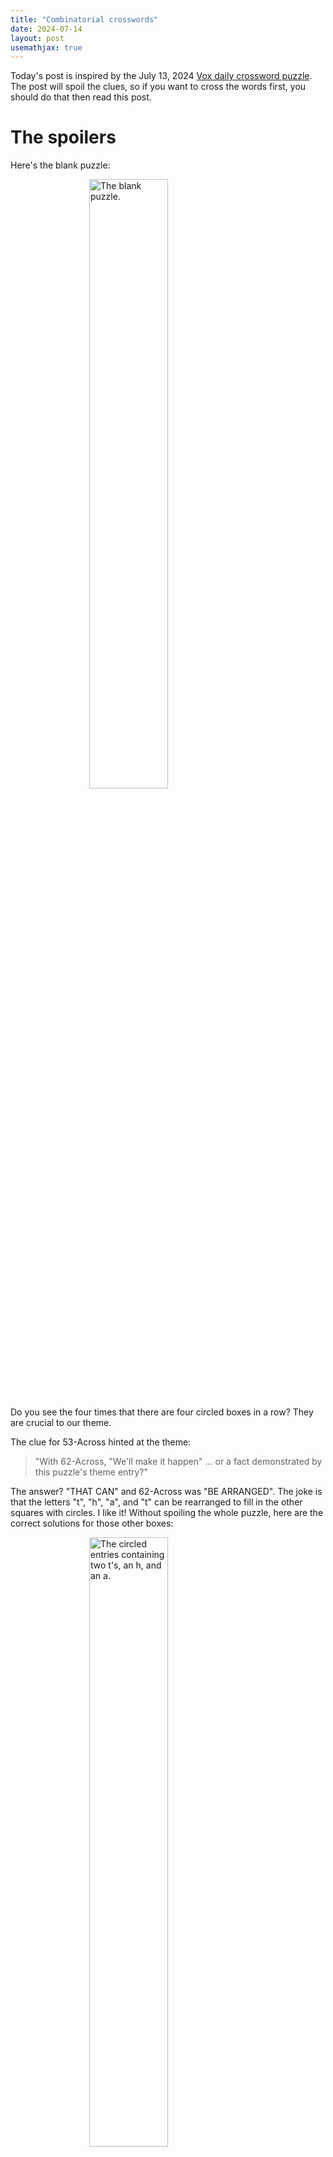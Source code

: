 ```yaml
---
title: "Combinatorial crosswords"
date: 2024-07-14
layout: post
usemathjax: true
---
```


Today's post is inspired by the July 13, 2024 [Vox daily crossword puzzle](https://www.vox.com/21523212/crossword-puzzles-free-daily-printable).
The post will spoil the clues, so if you want to cross the words first, you should do that then read this post.

# The spoilers

Here's the blank puzzle:

<img 
    style="display: block; 
           margin-left: auto;
           margin-right: auto;
           width: 50%;"
    src="/todayilearned/assets/2024-07-13/circles.png" 
    alt="The blank puzzle.">

Do you see the four times that there are four circled boxes in a row? They are crucial to our theme.

The clue for 53-Across hinted at the theme:  

> "With 62-Across, "We'll make it happen" ... or a fact demonstrated by this puzzle's theme entry?"

The answer? "THAT CAN" and 62-Across was "BE ARRANGED". 
The joke is that the letters "t", "h", "a", and "t" can be rearranged to fill in the other squares with circles.
I like it!
Without spoiling the whole puzzle, here are the correct solutions for those other boxes:

<img 
    style="display: block; 
           margin-left: auto;
           margin-right: auto;
           width: 50%;"
    src="/todayilearned/assets/2024-07-13/circles.png" 
    alt="The circled entries containing two t's, an h, and an a.">

# A first question

The puzzle maker included four of the possible ways to rearrange "that". Did they include all of them?
In other words, how many possible ways are there to rearrange the letters in "that"?

The naive first answer someone might say is that there are "24" ways to rearrange the letters in "that"; there are 4 choices for the first letter, then 3 for the second, then two for the third, and then we have to use the last letter remaining. In other words there are \\(4! = 4\cdot 3 \cdot 2 \cdot 1 = 24\\) ways.
24 is the right answer for asking how to rearrange "That", but *not* "that".
Why? Because two lowercase t's are indistinguishable. The words "thaT" and "That" are different, but when the letters are all lowercase, "that" and "that" are the same.

If I take any rearrangement of "that", and want to capitalize exactly one of the t's, there are two ways to do it. 
For example, take the rearrangement in the top part of the puzzle: "thta". I could get "Thta" or "thTa" out of it.
So there are two rearrangements of "That" for every rearrangement of "that."
If we use the variable \\(T\\) to describe the number of rearrangements of "That", and the variable \\(t\\) to describe the number of rearrangements of "that", then the statement

>So there are two rearrangements of "That" for every rearrangement of "that."

is equivalent to the equation \\(2\cdot t = T\\).
So we can solve for \\(2 \cdot t = 24\\) to see that there are \\(12\\) ways to rearrange "that".
It does seem like it would be hard to fit all 12 ways into a single 15-by-15 crossword grid... but these puzzle makers are pretty creative!

# A harder question

Running through the heart of the University of Minnesota Twin Cities campus is the majestic Mississippi river.
"Mississippi" has a lot of letters, and a lot of *repeated* letters! How many ways are there to rearrange the word "Mississippi"? Should I challenge a crossword puzzle maker to include some rearrangements of Mississippi in puzzle?

We *could* answer the question using the same technique we used to answer the question about rearrangements of "that". If we wanted to do that, we have a lot more bookkeeping to do.
For example, there are four i's in Mississippi. 
So that means that every configuration of i's comes from not just two but \\(4!\\) different rearrangements of the letters.
But it gets even harder because now there are multiple i's and multiple s's *and* multiple p's. 
One way to make all of this bookkeeping easier is to think about how to encorporate formal mathematical notions of symmetry into the picture.
Let's introduce these formal mathematical notions before we return to rearranging the Mississippi.

# Mathematical symmetry

The fundamental structure that mathematicians use to capture symmetry is called a "group."
Groups have two pieces of information: the elements, and the operation. The operation takes two elements, and tells us how to combine them to get a new element. (There is actually a little bit more to say if I wanted to be completely precise, but you can read about that on [Wikipedia](https://en.wikipedia.org/wiki/Group_(mathematics))).

To make this a little closer to home, I want to point out that there is one group that you work with **every single day**. 
That group is called \\(\mathbb{Z}/24\\).
The elements are the numbers \\(0,1,2,3,\\) and so on, up to and including \\(23\\). 
The operation is simple to describe: add the two numbers together. 
So for example \\(3 + 7 = 10\\) in the group. 
We took two numbers \\(3\\) and \\(7\\) and combine them to create our new number \\(10\\). All of these numbers are elements of the group. 
Another example: lets combine \\(2\\) and \\(22\\). 
We see that \\(22 + 2 = 24\\).
Oh no! \\(24\\) is not an element of the group! What do we do??

The answer is the same as if you get asked to go to a two-hour show that starts at 10pm (22h in 24-hour time). You will get done at midnight, or 0h in 24-hour time.

What about \\(21 + 8\\)?
That has the same answer as the question, if I go to bed at 9pm (21h), what time will I wake up, after 8 hours of sleep?
In either case, the answer is \\(5\\).

Now that you know what the group \\(\mathbb{Z}/24\\) is, you could very reasonably ask the question, "how in the world does this encode symmetry?"
Well in this case, it encodes the rotational symmetry of the hour ticks on a 24-hour clock like this one:

<img 
    style="display: block; 
           margin-left: auto;
           margin-right: auto;
           width: 50%;"
    src="/todayilearned/assets/2024-07-13/clock-24.jpg" 
    alt="A 24-hour clock.">

(Image from Wikipedia, courtesy of Christine Matthews under the Creative Commons Attribution-Share Alike 2.0 Generic license)

Usually we think about the hand on a clock moving, but Albert Einstien, who discovered the theory of relativity, would have told us that we can think of the clock itself moving, with the hand always pointing straight up like it was midnight, then every hour, the clock would rotate counter clockwise one tick. So the group \\(\mathbb{Z}/24\\) encodes the symmetry of the hours in the day.

<img 
    style="display: block; 
           margin-left: auto;
           margin-right: auto;
           width: 75%;"
    src="/todayilearned/assets/2024-07-13/clocks12.png" 
    alt="The rotational symmetry of 12 hour clocks">


Since \\(\mathbb{Z}/24\\) encodes the symmetry of hours in the day, and 12-hour clocks encode the information of hours in the day, \\(\mathbb{Z}/24\\) should somehow be related to the symmetry of a 12-hour clock. 
But there is something funny that happens here! 
On the twelve hour clock, the symmetry of the hours doubles up! 
We can follow the same rule that the group \\(\mathbb{Z}/24\\) encodes the symmetries of a 12-hour clock by rotating it every hour.

But now here, once we have gone up to twelve, we end up back at the same place! 
This gives us a very special collection of elements of \\(\mathbb{Z}/24\\) called "the stabilizer of the action on the 12-hour clock." 
Those elements are \\(0, 12\\). 
Notice that they have the special property that if I add them together in any way, my set doesn't get any bigger!
This says that \\(0, 12\\) is a "subgroup" of 
In more elementary terms, what this is saying is that, even though there are 24 hours in the day, if you add 12, you stay at the "same time": 12 hours after 6 o'clock is still 6 o'clock.

Even though \\(\mathbb{Z}/24\\) has 24 elements, it still encodes the symmetry of a 12 hour clock. 
This is not a problem at all. 
In fact, it is very helpful to us. 
The possible configurations of the 12 hour clock could be mathematically called the "orbit" of the \\(\mathbb{Z}/24\\) action on the clock. 
Notice the fact that the size of the "stabilizer" is \\(2\\), the size of the "orbit" is \\(12\\), and the size of the group is \\(24 = 2 \cdot 12\\).

This is not a coincidence! The so-called "orbit stabilizer theorem" says that the size of the orbit, times the size of the stabilizer will *always* be the size of the group.

# Bringing it back to "that" and "Mississippi"

When we talk about rearrangements of a bunch of letters, there is a specific group we want to bring into the picture. That group is called the "symmetric group." 
While all groups encode symmetry, the "symmetric group" is in some sense the "biggest, most symmetric of all the symmetries."
There is a way to say that precisely, but it isn't important to us right now, so I don't want to worry about it.
The operation is to rearrange rearrangements. Meta!

In the same way that I defined \\(\mathbb{Z}/24\\) as the symmetries of hours in the day, the symmetric group tells us all the ways to rearrange the letters in a word with distinct letters.
It depends on the number of letters in the word, so we call it \\(S_n\\), where \\(n\\) is the number of letters in the word.
We saw in the example of "That" with a capital "T", that there were 24 possible rearrangements of 4 distinct letters. So that tells us that \\(S_4\\) has 24 elements. (It is not the same as \\(\mathbb{Z}/24\\), the 24 just a numerical coincidence.)

On the other hand, when we worked with the lowercase "that", there were two letters that were the same. In this case, the "orbit" is all of the possible rearrangements, and the "stabilizer" is the collection of elements which preserve "that".
The there are two things that stabilize "that": the "do-nothing" symmetry, and the symmetry that tells us to swap the first and fourth letters ("thaT" symmetry).

So the orbit-stabilizer theorem tells us that there are \\(24/2\\ = 12\\) possible ways to rearrange the word "that."

Now we have the technology to answer the question "how many ways are there to write 'Mississippi'?"
There are 11 letters in total, so we want to start with the group \\(S_{11}\\).
There are \\(39916800\\) elements of \\(S_{11}\\).
Thankfully, there aren't quite that many ways to rearrange "Mississippi."

There are 4 "i's", 4 "s's" and 2 "p's". That means that the stabilizer consists of all ways to rearrange the "i's" (which on its own is \\(S_4\\)), all ways to rearrange the "s's" (alone, another \\(S_4\\)), and the ways to swap or not swap the "p's" (on its own \\(S_2\\)).

Since they all occur at once, we combine them into a bigger stabilizer subgroup that we call \\(S_4 \times S_4 \times S_2\\). The \\(\times\\) is an appropriate notation, because this group \\(S_4 \times S_4\times S_2\\) has \\(24 \cdot 24 \cdot 2 = 1152\\) elements. (At this point it isn't important exactly what the exact structure of \\(S_4 \times S_4\times S_2\\) is, just that it has 1152 elements.)
So the orbit stabilizer theorem tells us that the number of ways to rearrange "Mississippi" is
\\[ \frac{39916800}{1152} = 34650. \\]

Considering that there are *at most* 225 squares in a 15-by-15 crossword, I think it would be a bit rude to challenge any crossword maker to include all rearrangements of Mississippi.

Anyways, thanks for reading! That's that!
